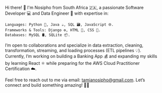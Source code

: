 Hi there! 👋
I'm Nosipho from South Africa 🇿🇦, a passionate Software Developer 💻 and Data Engineer 🔧 with expertise in:

    Languages: Python 🐍, Java ☕, SQL 🗃️, JavaScript 🌐.
    Frameworks & Tools: Django ⚙️, HTML 🌟, CSS 🎨.
    Databases: MySQL 🛢️, SQLite 📦.

I’m open to collaborations and specialize in data extraction, cleaning, transformation, streaming, and loading processes (ETL pipelines 💡). Currently, I’m working on building a Banking App 💰 and expanding my skills by learning React ⚛️ while preparing for the AWS Cloud Practitioner Certification ☁️.

Feel free to reach out to me via email: tamianosipho@gmail.com. Let’s connect and build something amazing! 🚀💪
